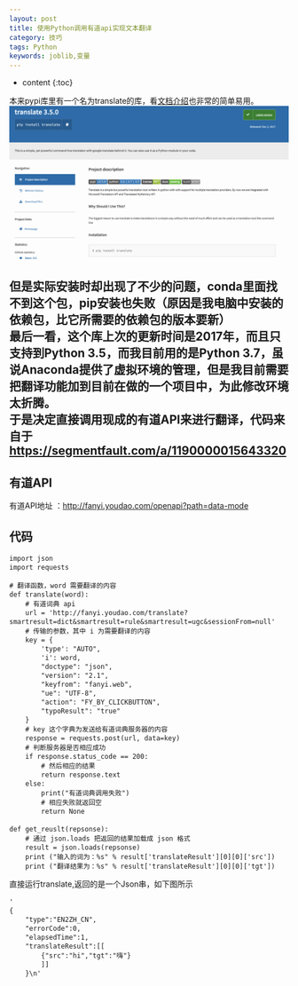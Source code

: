 ```yaml
---
layout: post
title: 使用Python调用有道api实现文本翻译
category: 技巧
tags: Python
keywords: joblib,变量
---
```

* content
{:toc}

本来pypi库里有一个名为translate的库，看[文档介绍](https://pypi.org/project/translate/)也非常的简单易用。
![](/assets/img/skill/python_translate.png)

但是实际安装时却出现了不少的问题，conda里面找不到这个包，pip安装也失败（原因是我电脑中安装的依赖包，比它所需要的依赖包的版本要新）  
最后一看，这个库上次的更新时间是2017年，而且只支持到Python 3.5，而我目前用的是Python 3.7，虽说Anaconda提供了虚拟环境的管理，但是我目前需要把翻译功能加到目前在做的一个项目中，为此修改环境太折腾。  
于是决定直接调用现成的有道API来进行翻译，代码来自于<https://segmentfault.com/a/1190000015643320>
---

## 有道API

有道API地址 ：<http://fanyi.youdao.com/openapi?path=data-mode>



## 代码
```
import json
import requests

# 翻译函数，word 需要翻译的内容
def translate(word):
    # 有道词典 api
    url = 'http://fanyi.youdao.com/translate?smartresult=dict&smartresult=rule&smartresult=ugc&sessionFrom=null'
    # 传输的参数，其中 i 为需要翻译的内容
    key = {
        'type': "AUTO",
        'i': word,
        "doctype": "json",
        "version": "2.1",
        "keyfrom": "fanyi.web",
        "ue": "UTF-8",
        "action": "FY_BY_CLICKBUTTON",
        "typoResult": "true"
    }
    # key 这个字典为发送给有道词典服务器的内容
    response = requests.post(url, data=key)
    # 判断服务器是否相应成功
    if response.status_code == 200:
        # 然后相应的结果
        return response.text
    else:
        print("有道词典调用失败")
        # 相应失败就返回空
        return None

def get_reuslt(repsonse):
    # 通过 json.loads 把返回的结果加载成 json 格式
    result = json.loads(repsonse)
    print ("输入的词为：%s" % result['translateResult'][0][0]['src'])
    print ("翻译结果为：%s" % result['translateResult'][0][0]['tgt'])
```

直接运行translate,返回的是一个Json串，如下图所示
```
' 
{
    "type":"EN2ZH_CN",
    "errorCode":0,
    "elapsedTime":1,
    "translateResult":[[
        {"src":"hi","tgt":"嗨"}
        ]]
    }\n'
```